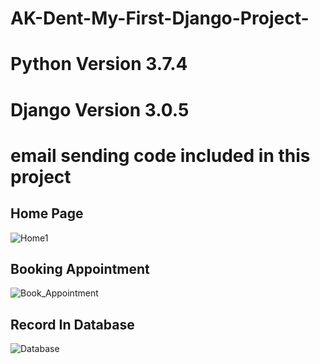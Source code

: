 # AK-Dent-My-First-Django-Project-
# Python Version 3.7.4
# Django Version 3.0.5
# email sending code included in this project

## Home Page 

![Home1](https://user-images.githubusercontent.com/55952559/84647157-afb65d80-af20-11ea-9c49-6993ba85ce1c.png)

## Booking Appointment

![Book_Appointment](https://user-images.githubusercontent.com/55952559/84647174-b349e480-af20-11ea-9eae-f64bbc43e000.png)

## Record In Database

![Database](https://user-images.githubusercontent.com/55952559/84647178-b513a800-af20-11ea-873c-6e834fdf71b5.png)
